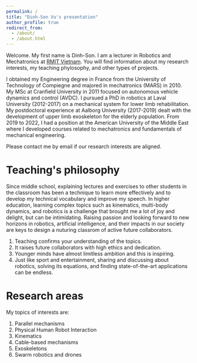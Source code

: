 ```yaml
---
permalink: /
title: "Dinh-Son Vu's presentation"
author_profile: true
redirect_from: 
  - /about/
  - /about.html
---
```

Welcome. My first name is Dinh-Son. I am a lecturer in Robotics and Mechatronics at [RMIT Vietnam](https://www.rmit.edu.vn/). 
You will find information about my research interests, my teaching phylosophy, and other types of projects. 

I obtained my Engineering degree in France from the University of Technology of Compiegne and majored in mechatronics (MARS) in 2010. My MSc at Cranfield University in 2011 focused on autonomous vehicle dynamics and control (AVDC). I pursued a PhD in robotics at Laval University (2012-2017) on a mechanical system for lower limb rehabilitation. My postdoctoral experience at Aalborg University (2017-2019) dealt with the development of upper limb exoskeleton for the elderly population. 
From 2019 to 2022, I had a position at the American University of the Middle East where I developed courses related to mechatronics and fundamentals of mechanical engineering.

Please contact me by email if our research interests are aligned. 

Teaching's philosophy
======
Since middle school, explaining lectures and exercises to other students in the classroom has been a technique to learn more effectively and to develop my technical vocabulary and improve my speech. In higher education, learning complex topics such as kinematics, multi-body dynamics, and robotics is a challenge that brought me a lot of joy and delight, but can be intimidating. Raising passion and looking forward to new horizons in robotics, artificial intelligence, and their impacts in our society are keys to design a nuturing classrom of active future collaborators. 

1. Teaching confirms your understanding of the topics. 
1. It raises future collaborators with high ethics and dedication. 
1. Younger minds have almost limitless ambition and this is inspiring. 
1. Just like sport and entertainment, sharing and discussing about robotics, solving its equations, and finding state-of-the-art applications can be endless. 

Research areas
======
My topics of interests are: 
1. Parallel mechanisms
1. Physical Human Robot Interaction
1. Kinematics
1. Cable-based mechanisms
1. Exoskeletons
1. Swarm robotics and drones


<!-- Header level 2
------
This is a subsection relative to what is written above. 

**Header level 3**

This is a header level 3 text.  -->